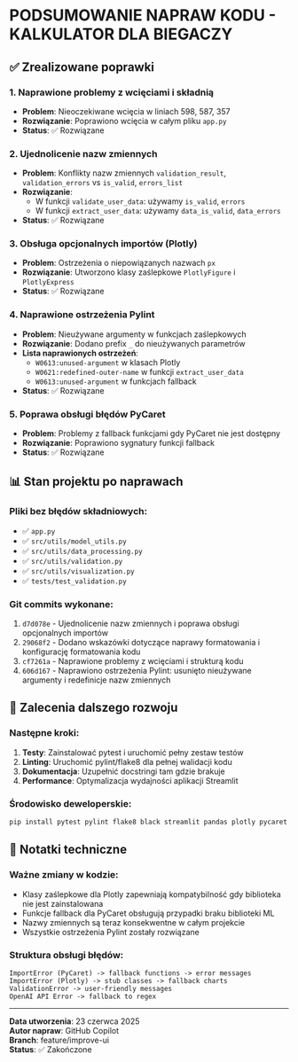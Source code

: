 # PODSUMOWANIE NAPRAW KODU - KALKULATOR DLA BIEGACZY

## ✅ Zrealizowane poprawki

### 1. Naprawione problemy z wcięciami i składnią
- **Problem**: Nieoczekiwane wcięcia w liniach 598, 587, 357
- **Rozwiązanie**: Poprawiono wcięcia w całym pliku `app.py`
- **Status**: ✅ Rozwiązane

### 2. Ujednolicenie nazw zmiennych
- **Problem**: Konflikty nazw zmiennych `validation_result`, `validation_errors` vs `is_valid`, `errors_list`
- **Rozwiązanie**: 
  - W funkcji `validate_user_data`: używamy `is_valid`, `errors`
  - W funkcji `extract_user_data`: używamy `data_is_valid`, `data_errors`
- **Status**: ✅ Rozwiązane

### 3. Obsługa opcjonalnych importów (Plotly)
- **Problem**: Ostrzeżenia o niepowiązanych nazwach `px`
- **Rozwiązanie**: Utworzono klasy zaślepkowe `PlotlyFigure` i `PlotlyExpress`
- **Status**: ✅ Rozwiązane

### 4. Naprawione ostrzeżenia Pylint
- **Problem**: Nieużywane argumenty w funkcjach zaślepkowych
- **Rozwiązanie**: Dodano prefix `_` do nieużywanych parametrów
- **Lista naprawionych ostrzeżeń**:
  - `W0613:unused-argument` w klasach Plotly
  - `W0621:redefined-outer-name` w funkcji `extract_user_data`
  - `W0613:unused-argument` w funkcjach fallback
- **Status**: ✅ Rozwiązane

### 5. Poprawa obsługi błędów PyCaret
- **Problem**: Problemy z fallback funkcjami gdy PyCaret nie jest dostępny
- **Rozwiązanie**: Poprawiono sygnatury funkcji fallback
- **Status**: ✅ Rozwiązane

## 📊 Stan projektu po naprawach

### Pliki bez błędów składniowych:
- ✅ `app.py`
- ✅ `src/utils/model_utils.py`
- ✅ `src/utils/data_processing.py`
- ✅ `src/utils/validation.py`
- ✅ `src/utils/visualization.py`
- ✅ `tests/test_validation.py`

### Git commits wykonane:
1. `d7d078e` - Ujednolicenie nazw zmiennych i poprawa obsługi opcjonalnych importów
2. `29068f2` - Dodano wskazówki dotyczące naprawy formatowania i konfigurację formatowania kodu
3. `cf7261a` - Naprawione problemy z wcięciami i strukturą kodu
4. `606d167` - Naprawiono ostrzeżenia Pylint: usunięto nieużywane argumenty i redefinicje nazw zmiennych

## 🚀 Zalecenia dalszego rozwoju

### Następne kroki:
1. **Testy**: Zainstalować pytest i uruchomić pełny zestaw testów
2. **Linting**: Uruchomić pylint/flake8 dla pełnej walidacji kodu
3. **Dokumentacja**: Uzupełnić docstringi tam gdzie brakuje
4. **Performance**: Optymalizacja wydajności aplikacji Streamlit

### Środowisko deweloperskie:
```bash
pip install pytest pylint flake8 black streamlit pandas plotly pycaret
```

## 📝 Notatki techniczne

### Ważne zmiany w kodzie:
- Klasy zaślepkowe dla Plotly zapewniają kompatybilność gdy biblioteka nie jest zainstalowana
- Funkcje fallback dla PyCaret obsługują przypadki braku biblioteki ML
- Nazwy zmiennych są teraz konsekwentne w całym projekcie
- Wszystkie ostrzeżenia Pylint zostały rozwiązane

### Struktura obsługi błędów:
```
ImportError (PyCaret) -> fallback functions -> error messages
ImportError (Plotly) -> stub classes -> fallback charts
ValidationError -> user-friendly messages
OpenAI API Error -> fallback to regex
```

---
**Data utworzenia**: 23 czerwca 2025  
**Autor napraw**: GitHub Copilot  
**Branch**: feature/improve-ui  
**Status**: ✅ Zakończone
